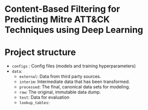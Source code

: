 # Content-Based Filtering for Predicting Mitre ATT&CK Techniques using Deep Learning
# Project structure
- `configs` : Config files (models and training hyperparameters)  
- `data`:
    - `external`: Data from third party sources.  
    - `interim`: Intermediate data that has been transformed.  
    - `processed`: The final, canonical data sets for modeling.  
    - `raw`: The original, immutable data dump.  
    - `test`: Data for evaluation
    - `lookup_tables`: 